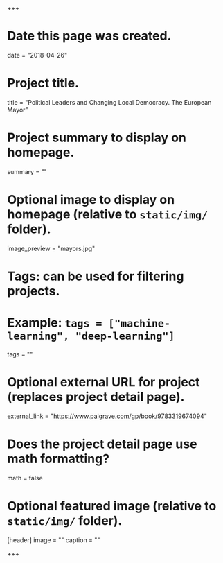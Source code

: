 +++
# Date this page was created.
date = "2018-04-26"

# Project title.
title = "Political Leaders and Changing Local Democracy. The European Mayor"

# Project summary to display on homepage.
summary = ""

# Optional image to display on homepage (relative to `static/img/` folder).
image_preview = "mayors.jpg"

# Tags: can be used for filtering projects.
# Example: `tags = ["machine-learning", "deep-learning"]`
tags = ""

# Optional external URL for project (replaces project detail page).
external_link = "https://www.palgrave.com/gp/book/9783319674094"

# Does the project detail page use math formatting?
math = false

# Optional featured image (relative to `static/img/` folder).
[header]
image = ""
caption = ""

+++